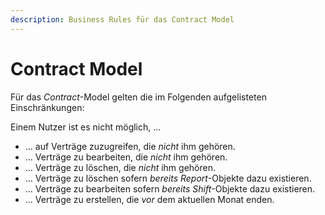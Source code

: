 ```yaml
---
description: Business Rules für das Contract Model
---
```


# Contract Model

Für das *Contract*-Model gelten die im Folgenden aufgelisteten Einschränkungen:

Einem Nutzer ist es nicht möglich, ...

* ... auf Verträge zuzugreifen, die *nicht* ihm gehören.
* ... Verträge zu bearbeiten, die *nicht* ihm gehören.
* ... Verträge zu löschen, die *nicht* ihm gehören.
* ... Verträge zu löschen sofern *bereits* *Report*-Objekte dazu existieren.
* ... Verträge zu bearbeiten sofern *bereits* *Shift*-Objekte dazu existieren.
* ... Verträge zu erstellen, die *vor* dem aktuellen Monat enden.
